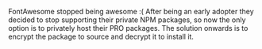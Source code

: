 FontAwesome stopped being awesome :(
After being an early adopter they decided to stop supporting their private NPM packages, so now the only option is to privately host their PRO packages.
The solution onwards is to encrypt the package to source and decrypt it to install it.